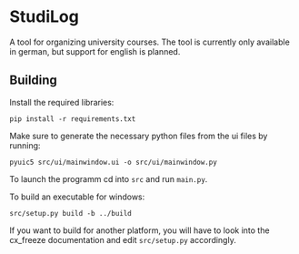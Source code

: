 # StudiLog

A tool for organizing university courses. The tool is currently only available in german, but support for english is planned.

## Building

Install the required libraries:

```
pip install -r requirements.txt
```

Make sure to generate the necessary python files from the ui files by running:
```
pyuic5 src/ui/mainwindow.ui -o src/ui/mainwindow.py
```

To launch the programm cd into `src` and run `main.py`.

To build an executable for windows:
```
src/setup.py build -b ../build
```

If you want to build for another platform, you will have to look into the cx_freeze documentation and edit `src/setup.py`
accordingly.
